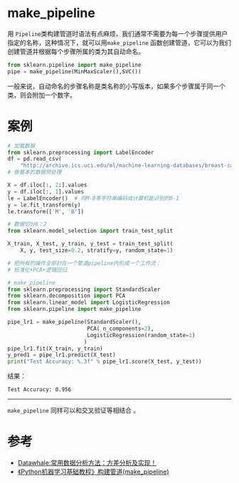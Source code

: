 # make_pipeline

用 `Pipeline`类构建管道时语法有点麻烦，我们通常不需要为每一个步骤提供用户指定的名称，这种情况下，就可以用`make_pipeline` 函数创建管道，它可以为我们创建管道并根据每个步骤所属的类为其自动命名。

```python
from sklearn.pipeline import make_pipeline
pipe = make_pipeline(MinMaxScaler(),SVC())
```

一般来说，自动命名的步骤名称是类名称的小写版本，如果多个步骤属于同一个类，则会附加一个数字。 

# 案例

```python
# 加载数据
from sklearn.preprocessing import LabelEncoder
df = pd.read_csv(
    "http://archive.ics.uci.edu/ml/machine-learning-databases/breast-cancer-wisconsin/wdbc.data", header=None)
# 做基本的数据预处理

X = df.iloc[:, 2:].values
y = df.iloc[:, 1].values
le = LabelEncoder()  # 将M-B等字符串编码成计算机能识别的0-1
y = le.fit_transform(y)
le.transform(['M', 'B'])

# 数据切分8：2
from sklearn.model_selection import train_test_split

X_train, X_test, y_train, y_test = train_test_split(
    X, y, test_size=0.2, stratify=y, random_state=1)
```

```python
# 把所有的操作全部封在一个管道pipeline内形成一个工作流：
# 标准化+PCA+逻辑回归

# make_pipeline
from sklearn.preprocessing import StandardScaler
from sklearn.decomposition import PCA
from sklearn.linear_model import LogisticRegression
from sklearn.pipeline import make_pipeline

pipe_lr1 = make_pipeline(StandardScaler(), 
                         PCA( n_components=2), 
                         LogisticRegression(random_state=1)
                        )
pipe_lr1.fit(X_train, y_train)
y_pred1 = pipe_lr1.predict(X_test)
print("Test Accuracy: %.3f" % pipe_lr1.score(X_test, y_test))
```

结果：

```
Test Accuracy: 0.956
```

---

`make_pipeline`  同样可以和交叉验证等相结合 。



# 参考

- <a href="https://mp.weixin.qq.com/s/LV020zM9EPwABLDP04NSZA" target="_blank">Datawhale:常用数据分析方法：方差分析及实现！</a>  
- <a href="https://blog.csdn.net/elma_tww/article/details/88427695" target="_blank">《Python机器学习基础教程》构建管道(make_pipeline)</a> 